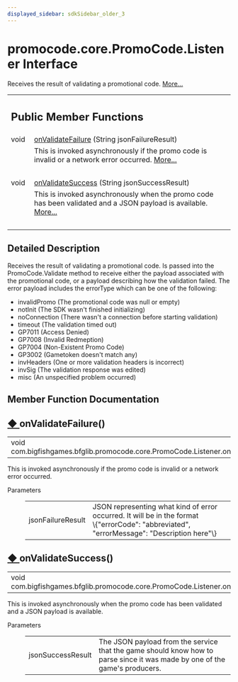 ```yaml
---
displayed_sidebar: sdkSidebar_older_3
---
```

# promocode.core.PromoCode.Listener Interface 

<div class="contents">Receives the result of validating a promotional code.    <a href="interfacecom_1_1bigfishgames_1_1bfglib_1_1promocode_1_1core_1_1_promo_code_1_1_listener.html#details">More...</a><table class="memberdecls"><tr class="heading"><td colspan="2"><h2 class="groupheader"><a id="pub-methods" name="pub-methods"></a> Public Member Functions</h2></td></tr><tr class="memitem:a04ce24889fc345aef813d5a6f84a30dc"><td class="memItemLeft" align="right" valign="top">void&#160;</td><td class="memItemRight" valign="bottom"><a class="el" href="interfacecom_1_1bigfishgames_1_1bfglib_1_1promocode_1_1core_1_1_promo_code_1_1_listener.html#a04ce24889fc345aef813d5a6f84a30dc">onValidateFailure</a> (String jsonFailureResult)</td></tr><tr class="memdesc:a04ce24889fc345aef813d5a6f84a30dc"><td class="mdescLeft">&#160;</td><td class="mdescRight">This is invoked asynchronously if the promo code is invalid or a network error occurred.  <a href="interfacecom_1_1bigfishgames_1_1bfglib_1_1promocode_1_1core_1_1_promo_code_1_1_listener.html#a04ce24889fc345aef813d5a6f84a30dc">More...</a><br /></td></tr><tr class="separator:a04ce24889fc345aef813d5a6f84a30dc"><td class="memSeparator" colspan="2">&#160;</td></tr><tr class="memitem:a29c8f6bf5c6ff86f3ca0a7e2a66f0df1"><td class="memItemLeft" align="right" valign="top">void&#160;</td><td class="memItemRight" valign="bottom"><a class="el" href="interfacecom_1_1bigfishgames_1_1bfglib_1_1promocode_1_1core_1_1_promo_code_1_1_listener.html#a29c8f6bf5c6ff86f3ca0a7e2a66f0df1">onValidateSuccess</a> (String jsonSuccessResult)</td></tr><tr class="memdesc:a29c8f6bf5c6ff86f3ca0a7e2a66f0df1"><td class="mdescLeft">&#160;</td><td class="mdescRight">This is invoked asynchronously when the promo code has been validated and a JSON payload is available.  <a href="interfacecom_1_1bigfishgames_1_1bfglib_1_1promocode_1_1core_1_1_promo_code_1_1_listener.html#a29c8f6bf5c6ff86f3ca0a7e2a66f0df1">More...</a><br /></td></tr><tr class="separator:a29c8f6bf5c6ff86f3ca0a7e2a66f0df1"><td class="memSeparator" colspan="2">&#160;</td></tr></table><a name="details" id="details"></a><h2 class="groupheader">Detailed Description</h2><div class="textblock">Receives the result of validating a promotional code. Is passed into the PromoCode.Validate method to receive either the payload associated with the promotional code, or a payload describing how the validation failed. The error payload includes the errorType which can be one of the following:<ul><li>invalidPromo (The promotional code was null or empty)</li><li>notInit (The SDK wasn't finished initializing)</li><li>noConnection (There wasn't a connection before starting validation)</li><li>timeout (The validation timed out)</li><li>GP7011 (Access Denied)</li><li>GP7008 (Invalid Redmeption)</li><li>GP7004 (Non-Existent Promo Code)</li><li>GP3002 (Gametoken doesn't match any)</li><li>invHeaders (One or more validation headers is incorrect)</li><li>invSig (The validation response was edited)</li><li>misc (An unspecified problem occurred) </li></ul></div><h2 class="groupheader">Member Function Documentation</h2><a id="a04ce24889fc345aef813d5a6f84a30dc" name="a04ce24889fc345aef813d5a6f84a30dc"></a><h2 class="memtitle"><span class="permalink"><a href="#a04ce24889fc345aef813d5a6f84a30dc">&#9670;&nbsp;</a></span>onValidateFailure()</h2><div class="memitem"><div class="memproto"><table class="memname"><tr><td class="memname">void com.bigfishgames.bfglib.promocode.core.PromoCode.Listener.onValidateFailure </td><td>(</td><td class="paramtype">String&#160;</td><td class="paramname"><em>jsonFailureResult</em></td><td>)</td><td></td></tr></table></div><div class="memdoc">This is invoked asynchronously if the promo code is invalid or a network error occurred. <dl class="params"><dt>Parameters</dt><dd><table class="params"><tr><td class="paramname">jsonFailureResult</td><td>JSON representing what kind of error occurred. It will be in the format <div class="fragment"><div class="line">\{<span class="stringliteral">&quot;errorCode&quot;</span>: <span class="stringliteral">&quot;abbreviated&quot;</span>, <span class="stringliteral">&quot;errorMessage&quot;</span>: <span class="stringliteral">&quot;Description here&quot;</span>\}</div></div></td></tr></table></dd></dl></div></div><a id="a29c8f6bf5c6ff86f3ca0a7e2a66f0df1" name="a29c8f6bf5c6ff86f3ca0a7e2a66f0df1"></a><h2 class="memtitle"><span class="permalink"><a href="#a29c8f6bf5c6ff86f3ca0a7e2a66f0df1">&#9670;&nbsp;</a></span>onValidateSuccess()</h2><div class="memitem"><div class="memproto"><table class="memname"><tr><td class="memname">void com.bigfishgames.bfglib.promocode.core.PromoCode.Listener.onValidateSuccess </td><td>(</td><td class="paramtype">String&#160;</td><td class="paramname"><em>jsonSuccessResult</em></td><td>)</td><td></td></tr></table></div><div class="memdoc">This is invoked asynchronously when the promo code has been validated and a JSON payload is available. <dl class="params"><dt>Parameters</dt><dd><table class="params"><tr><td class="paramname">jsonSuccessResult</td><td>The JSON payload from the service that the game should know how to parse since it was made by one of the game's producers. </td></tr></table></dd></dl></div></div></div> 
